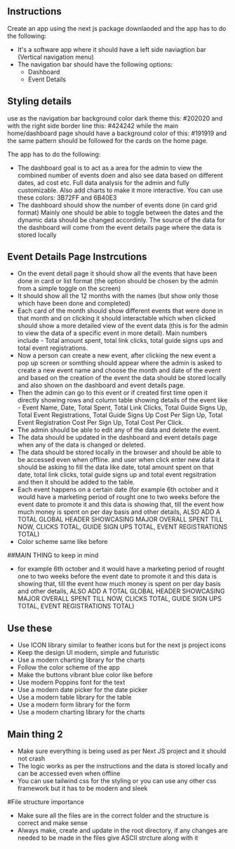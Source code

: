 ## Instructions
Create an app using the next js package downlaoded and the app has to do the following: 
- It's a software app where it should have a left side naviagtion bar (Vertical navigation menu)
- The navigation bar should have the following options: 
  - Dashboard
  - Event Details

## Styling details
use as the navigation bar background color dark theme this: #202020 and with the right side border line this: #424242 
while the main home/dashboard page should have a background color of this: #191919 and the same pattern should be followed for the cards on the home page. 

The app has to do the following: 
- The dashboard goal is to act as a area for the admin to view the combined number of events doen and also see data based on different dates, ad cost etc. Full data analysis for the admin and fully customizable. Also add charts to make it more interactive. You can use these colors: 3B72FF and 6B40E3 
- The dashboard should show the number of events done (in card grid format)
Mainly one should be able to toggle between the dates and the dynamic data should be changed accordinly. 
The source of the data for the dashboard will come from the event details page where the data is stored locally 

## Event Details Page Instrcutions
- On the event detail page it should show all the events that have been done in card or list format (the option should be chosen by the admin from a simple toggle on the screen)
- It should show all the 12 months with the names (but show only those which have been done and completed)
- Each card of the month should show different events that were done in that month and on clicking it should interactable which when clicked should show a more detailed view of the event data (this is for the admin to view the data of a specific event in more detail). Main numbers include - Total amount spent, total link clicks, total guide signs ups and total event registrations. 
- Now a person can create a new event, after clicking the new event a pop up screen or somthing should appear where the admin is asked to create a new event name and choose the month and date of the event and based on the creation of the event the data should be stored locally and also shown on the dashboard and event details page. 
- Then the admin can go to this event or if created first time open it directly showing rows and column table showing details of the event like - Event Name, Date, Total Spent, Total Link Clicks, Total Guide Signs Up, Total Event Registrations, Total Guide Signs Up Cost Per Sign Up, Total Event Registration Cost Per Sign Up, Total Cost Per Click. 
- The admin should be able to edit any of the data and delete the event. 
- The data should be updated in the dashboard and event details page when any of the data is changed or deleted. 
- The data should be stored locally in the browser and should be able to be accessed even when offline. 
and user when click enter new data it should be asking to fill the data like date, total amount spent on that date, total link clicks, total guide signs up and total event regsitration and then it should be added to the table. 
- Each event happens on a certain date (for example 6th october and it would have a marketing period of rought one to two weeks before the event date to promote it and this data is showing that, till the event how much money is spent on per day basis and other details, ALSO ADD A TOTAL GLOBAL HEADER SHOWCASING MAJOR OVERALL SPENT TILL NOW, CLICKS TOTAL, GUIDE SIGN UPS TOTAL, EVENT REGISTRATIONS TOTAL)
- Color scheme same like before 

  
##MAIN THING to keep in mind
- for example 6th october and it would have a marketing period of rought one to two weeks before the event date to promote it and this data is showing that, till the event how much money is spent on per day basis and other details, ALSO ADD A TOTAL GLOBAL HEADER SHOWCASING MAJOR OVERALL SPENT TILL NOW, CLICKS TOTAL, GUIDE SIGN UPS TOTAL, EVENT REGISTRATIONS TOTAL)

## Use these
- Use ICON library similar to feather icons but for the next js project icons
- Keep the design UI modern, simple and futuristic 
- Use a modern charting library for the charts 
- Follow the color scheme of the app 
- Make the buttons vibrant blue color like before 
- Use modern Poppins font for the text 
- Use a modern date picker for the date picker 
- Use a modern table library for the table 
- Use a modern form library for the form 
- Use a modern charting library for the charts 

## Main thing 2
- Make sure everything is being used as per Next JS project and it should not crash
- The logic works as per the instructions and the data is stored locally and can be accessed even when offline
- You can use tailwind css for the styling or you can use any other css framework but it has to be modern and sleek

#File structure importance
- Make sure all the files are in the correct folder and the structure is correct and make sense
- Always make, create and update in the root directory, if any changes are needed to be made in the files give ASCII strcture along with it